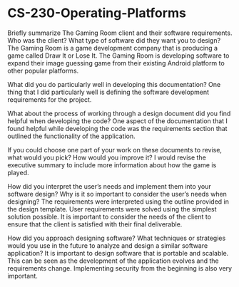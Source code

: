 # CS-230-Operating-Platforms

Briefly summarize The Gaming Room client and their software requirements. Who was the client? What type of software did they want you to design?
The Gaming Room is a game development company that is producing a game called Draw It or Lose It. The Gaming Room is developing software to expand their image guessing game from their existing Android platform to other popular platforms.

What did you do particularly well in developing this documentation?
One thing that I did particularly well is defining the software development requirements for the project. 

What about the process of working through a design document did you find helpful when developing the code?
One aspect of the documentation that I found helpful while developing the code was the requirements section that outlined the functionality of the application.

If you could choose one part of your work on these documents to revise, what would you pick? How would you improve it?
I would revise the executive summary to include more information about how the game is played.

How did you interpret the user’s needs and implement them into your software design? Why is it so important to consider the user’s needs when designing?
The requirements were interpreted using the outline provided in the design template. User requirements were solved using the simplest solution possible. It is important to consider the needs of the client to ensure that the client is satisfied with their final deliverable.

How did you approach designing software? What techniques or strategies would you use in the future to analyze and design a similar software application?
It is important to design software that is portable and scalable. This can be seen as the development of the application evolves and the requirements change. Implementing security from the beginning is also very important.
